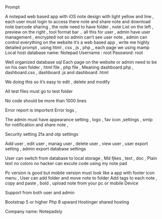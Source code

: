 Prompt


A notepad web based app with iOS note design with light yellow and line , each user must login to access there note and share note and download note barcode sharing , the note need to have folder , note
List on the left , preview on the right , tool format bar .. all this for user , admin have user management , encrypted not so admin can’t see user note , admin can control everything on the website it’s a web based app , write me highly detailed prompt , using html , css , js , php ,, each page 
we using mamp 
Local host database name: Notepad 
Username : root
Password: root 

Well organized database sql 
Each page on the website or admin need to be on his own folder , html file , php file , 
Meaning dashboard.php , dashboard.css , dashboard .js and dashboard .html 

We doing this so it’s easy to edit , delete and modify 


All test files must go to test folder

No code should be more than 1000 lines 

Error report is importsnt 
Error logs , 

The admin must have appearance setting , logo , fav icon ,settings , smtp for notification and share note , 

Security setting 2fa and otp settings 

Add user , edit user , manag user , delete user , view user ,  user export setting , admin export database settings 

User can switch from database to local storage ,
Md fjkes , text , doc ,
Plain text no coloro no hacker can excute code using my note pad


Pc version is good but mobile version must look like a app with footer icon menu ,
User can add folder and  move note to folder
Add tags to each note , copy and paste , bold
, upload note from your pc or mobile
Device 



Support from both user and admin 

Bootstrap 5 or higher
Php 8 upward 
Hostinger shared hosting 

Company name: Notepadsly 

